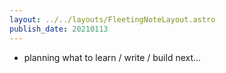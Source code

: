 ```yaml
---
layout: ../../layouts/FleetingNoteLayout.astro
publish_date: 20210113
---
```


- planning what to learn / write / build next...

